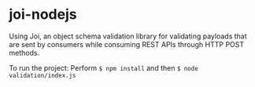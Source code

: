 # joi-nodejs

Using Joi, an object schema validation library for validating payloads that are sent by consumers while consuming REST APIs through HTTP POST methods.

To run the project: 
Perform `$ npm install` and then `$ node validation/index.js`
